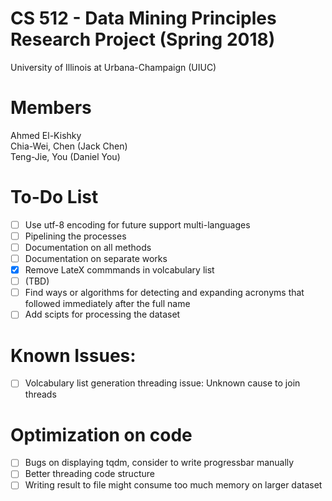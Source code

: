# CS 512 - Data Mining Principles Research Project (Spring 2018)  
University of Illinois at Urbana-Champaign (UIUC)  

# Members  
Ahmed El-Kishky  
Chia-Wei, Chen (Jack Chen)  
Teng-Jie, You (Daniel You)  

# To-Do List
- [ ] Use utf-8 encoding for future support multi-languages
- [ ] Pipelining the processes 
- [ ] Documentation on all methods
- [ ] Documentation on separate works 
- [X] Remove LateX commmands in volcabulary list
- [ ] (TBD)
- [ ] Find ways or algorithms for detecting and expanding acronyms that followed immediately after the full name
- [ ] Add scipts for processing the dataset

# Known Issues:
- [ ] Volcabulary list generation threading issue: Unknown cause to join threads

# Optimization on code
- [ ] Bugs on displaying tqdm, consider to write progressbar manually
- [ ] Better threading code structure
- [ ] Writing result to file might consume too much memory on larger dataset
